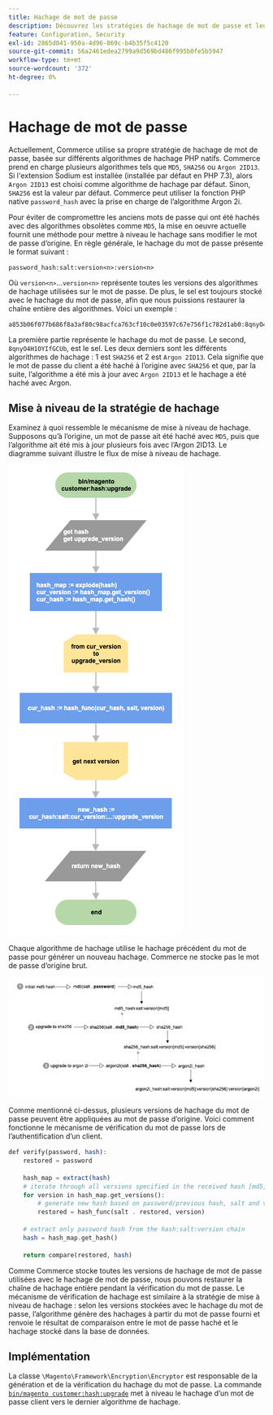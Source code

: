 ```yaml
---
title: Hachage de mot de passe
description: Découvrez les stratégies de hachage de mot de passe et leur mise en oeuvre.
feature: Configuration, Security
exl-id: 2865d041-950a-4d96-869c-b4b35f5c4120
source-git-commit: 56a2461edea2799a9d569bd486f995b0fe5b5947
workflow-type: tm+mt
source-wordcount: '372'
ht-degree: 0%

---
```


# Hachage de mot de passe

Actuellement, Commerce utilise sa propre stratégie de hachage de mot de passe, basée sur différents algorithmes de hachage PHP natifs. Commerce prend en charge plusieurs algorithmes tels que `MD5`, `SHA256` ou `Argon 2ID13`. Si l&#39;extension Sodium est installée (installée par défaut en PHP 7.3), alors `Argon 2ID13` est choisi comme algorithme de hachage par défaut. Sinon, `SHA256` est la valeur par défaut. Commerce peut utiliser la fonction PHP native `password_hash` avec la prise en charge de l’algorithme Argon 2i.

Pour éviter de compromettre les anciens mots de passe qui ont été hachés avec des algorithmes obsolètes comme `MD5`, la mise en oeuvre actuelle fournit une méthode pour mettre à niveau le hachage sans modifier le mot de passe d’origine. En règle générale, le hachage du mot de passe présente le format suivant :

```text
password_hash:salt:version<n>:version<n>
```

Où `version<n>`...`version<n>` représente toutes les versions des algorithmes de hachage utilisées sur le mot de passe. De plus, le sel est toujours stocké avec le hachage du mot de passe, afin que nous puissions restaurer la chaîne entière des algorithmes. Voici un exemple :

```text
a853b06f077b686f8a3af80c98acfca763cf10c0e03597c67e756f1c782d1ab0:8qnyO4H1OYIfGCUb:1:2
```

La première partie représente le hachage du mot de passe. Le second, `8qnyO4H1OYIfGCUb`, est le sel. Les deux derniers sont les différents algorithmes de hachage : 1 est `SHA256` et 2 est `Argon 2ID13`. Cela signifie que le mot de passe du client a été haché à l’origine avec `SHA256` et que, par la suite, l’algorithme a été mis à jour avec `Argon 2ID13` et le hachage a été haché avec Argon.

## Mise à niveau de la stratégie de hachage

Examinez à quoi ressemble le mécanisme de mise à niveau de hachage. Supposons qu’à l’origine, un mot de passe ait été haché avec `MD5`, puis que l’algorithme ait été mis à jour plusieurs fois avec l’Argon 2ID13. Le diagramme suivant illustre le flux de mise à niveau de hachage.

![Workflow de mise à niveau de hachage](../../assets/configuration/hash-upgrade-algorithm.png)

Chaque algorithme de hachage utilise le hachage précédent du mot de passe pour générer un nouveau hachage. Commerce ne stocke pas le mot de passe d’origine brut.

![Stratégie de mise à niveau de hachage](../../assets/configuration/hash-upgrade-strategy.png)

Comme mentionné ci-dessus, plusieurs versions de hachage du mot de passe peuvent être appliquées au mot de passe d’origine.
Voici comment fonctionne le mécanisme de vérification du mot de passe lors de l’authentification d’un client.

```php
def verify(password, hash):
    restored = password

    hash_map = extract(hash)
    # iterate through all versions specified in the received hash [md5, sha256, argon2id13]
    for version in hash_map.get_versions():
        # generate new hash based on password/previous hash, salt and version
        restored = hash_func(salt . restored, version)

    # extract only password hash from the hash:salt:version chain
    hash = hash_map.get_hash()

    return compare(restored, hash)
```

Comme Commerce stocke toutes les versions de hachage de mot de passe utilisées avec le hachage de mot de passe, nous pouvons restaurer la chaîne de hachage entière pendant la vérification du mot de passe. Le mécanisme de vérification de hachage est similaire à la stratégie de mise à niveau de hachage : selon les versions stockées avec le hachage du mot de passe, l’algorithme génère des hachages à partir du mot de passe fourni et renvoie le résultat de comparaison entre le mot de passe haché et le hachage stocké dans la base de données.

## Implémentation

La classe `\Magento\Framework\Encryption\Encryptor` est responsable de la génération et de la vérification du hachage du mot de passe. La commande [`bin/magento customer:hash:upgrade`](https://devdocs.magento.com/guides/v2.4/reference/cli/magento.html#customerhashupgrade) met à niveau le hachage d’un mot de passe client vers le dernier algorithme de hachage.

